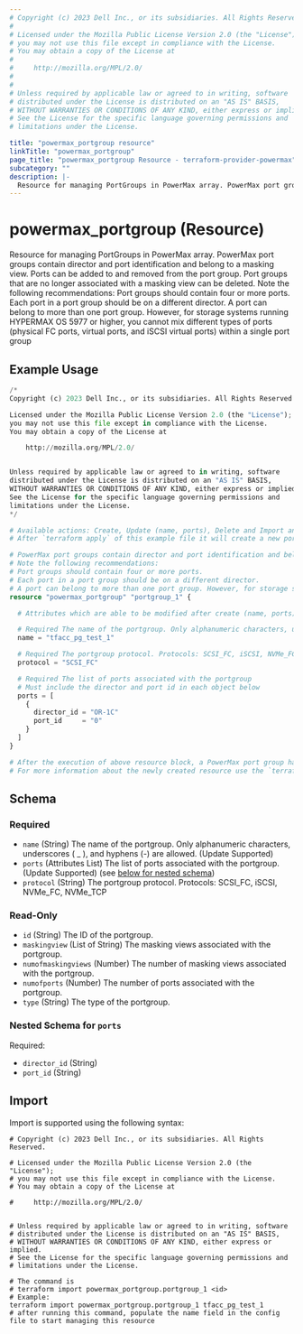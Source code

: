 ```yaml
---
# Copyright (c) 2023 Dell Inc., or its subsidiaries. All Rights Reserved.
#
# Licensed under the Mozilla Public License Version 2.0 (the "License");
# you may not use this file except in compliance with the License.
# You may obtain a copy of the License at
#
#     http://mozilla.org/MPL/2.0/
#
#
# Unless required by applicable law or agreed to in writing, software
# distributed under the License is distributed on an "AS IS" BASIS,
# WITHOUT WARRANTIES OR CONDITIONS OF ANY KIND, either express or implied.
# See the License for the specific language governing permissions and
# limitations under the License.

title: "powermax_portgroup resource"
linkTitle: "powermax_portgroup"
page_title: "powermax_portgroup Resource - terraform-provider-powermax"
subcategory: ""
description: |-
  Resource for managing PortGroups in PowerMax array. PowerMax port groups contain director and port identification and belong to a masking view. Ports can be added to and removed from the port group. Port groups that are no longer associated with a masking view can be deleted. Note the following recommendations: Port groups should contain four or more ports. Each port in a port group should be on a different director. A port can belong to more than one port group. However, for storage systems running HYPERMAX OS 5977 or higher, you cannot mix different types of ports (physical FC ports, virtual ports, and iSCSI virtual ports) within a single port group
---
```


# powermax_portgroup (Resource)

Resource for managing PortGroups in PowerMax array. PowerMax port groups contain director and port identification and belong to a masking view. Ports can be added to and removed from the port group. Port groups that are no longer associated with a masking view can be deleted. Note the following recommendations: Port groups should contain four or more ports. Each port in a port group should be on a different director. A port can belong to more than one port group. However, for storage systems running HYPERMAX OS 5977 or higher, you cannot mix different types of ports (physical FC ports, virtual ports, and iSCSI virtual ports) within a single port group


## Example Usage

```terraform
/*
Copyright (c) 2023 Dell Inc., or its subsidiaries. All Rights Reserved.

Licensed under the Mozilla Public License Version 2.0 (the "License");
you may not use this file except in compliance with the License.
You may obtain a copy of the License at

    http://mozilla.org/MPL/2.0/


Unless required by applicable law or agreed to in writing, software
distributed under the License is distributed on an "AS IS" BASIS,
WITHOUT WARRANTIES OR CONDITIONS OF ANY KIND, either express or implied.
See the License for the specific language governing permissions and
limitations under the License.
*/

# Available actions: Create, Update (name, ports), Delete and Import an existing portgroup from the PowerMax Array.
# After `terraform apply` of this example file it will create a new portgroup with the name set in `name` attribute on the PowerMax

# PowerMax port groups contain director and port identification and belong to a masking view. Ports can be added to and removed from the port group. Port groups that are no longer associated with a masking view can be deleted.
# Note the following recommendations:
# Port groups should contain four or more ports.
# Each port in a port group should be on a different director.
# A port can belong to more than one port group. However, for storage systems running HYPERMAX OS 5977 or higher, you cannot mix different types of ports (physical FC ports, virtual ports, and iSCSI virtual ports) within a single port group
resource "powermax_portgroup" "portgroup_1" {

  # Attributes which are able to be modified after create (name, ports)

  # Required The name of the portgroup. Only alphanumeric characters, underscores ( _ ), and hyphens (-) are allowed.
  name = "tfacc_pg_test_1"

  # Required The portgroup protocol. Protocols: SCSI_FC, iSCSI, NVMe_FC, NVMe_TCP
  protocol = "SCSI_FC"

  # Required The list of ports associated with the portgroup
  # Must include the director and port id in each object below
  ports = [
    {
      director_id = "OR-1C"
      port_id     = "0"
    }
  ]
}

# After the execution of above resource block, a PowerMax port group has been created at PowerMax array.
# For more information about the newly created resource use the `terraform show` command to review the current state
```

<!-- schema generated by tfplugindocs -->
## Schema

### Required

- `name` (String) The name of the portgroup. Only alphanumeric characters, underscores ( _ ), and hyphens (-) are allowed. (Update Supported)
- `ports` (Attributes List) The list of ports associated with the portgroup. (Update Supported) (see [below for nested schema](#nestedatt--ports))
- `protocol` (String) The portgroup protocol. Protocols: SCSI_FC, iSCSI, NVMe_FC, NVMe_TCP

### Read-Only

- `id` (String) The ID of the portgroup.
- `maskingview` (List of String) The masking views associated with the portgroup.
- `numofmaskingviews` (Number) The number of masking views associated with the portgroup.
- `numofports` (Number) The number of ports associated with the portgroup.
- `type` (String) The type of the portgroup.

<a id="nestedatt--ports"></a>
### Nested Schema for `ports`

Required:

- `director_id` (String)
- `port_id` (String)

## Import

Import is supported using the following syntax:

```shell
# Copyright (c) 2023 Dell Inc., or its subsidiaries. All Rights Reserved.

# Licensed under the Mozilla Public License Version 2.0 (the "License");
# you may not use this file except in compliance with the License.
# You may obtain a copy of the License at

#     http://mozilla.org/MPL/2.0/


# Unless required by applicable law or agreed to in writing, software
# distributed under the License is distributed on an "AS IS" BASIS,
# WITHOUT WARRANTIES OR CONDITIONS OF ANY KIND, either express or implied.
# See the License for the specific language governing permissions and
# limitations under the License.

# The command is
# terraform import powermax_portgroup.portgroup_1 <id>
# Example:
terraform import powermax_portgroup.portgroup_1 tfacc_pg_test_1
# after running this command, populate the name field in the config file to start managing this resource
```